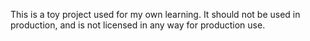 This is a toy project used for my own learning.   It should not be used in production, and is not licensed in any way for production use.  
